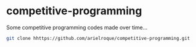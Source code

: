# competitive-programming

Some competitive programming codes made over time...

```bash
git clone hhttps://github.com/arielroque/competitive-programming.git
```

